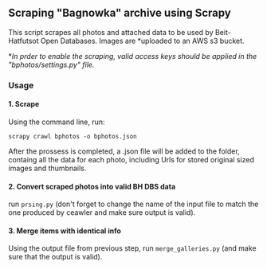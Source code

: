## Scraping "Bagnowka" archive using Scrapy
This script scrapes all photos and attached data to be used by Beit-Hatfutsot Open Databases. Images are *uploaded to an AWS s3 bucket.

*_In prder to enable the scraping, valid access keys should be applied in the "bphotos/settings.py" file._

### Usage
#### 1. Scrape
Using the command line, run:

```scrapy crawl bphotos -o bphotos.json```

After the prossess is completed, a .json file will be added to the folder, containg all the data for each photo, including Urls for stored original sized images and thumbnails.

#### 2. Convert scraped photos into valid BH DBS data
run `prsing.py` (don't forget to change the name of the input file to match the one produced by ceawler and make sure output is valid).

#### 3. Merge items with identical info
Using the output file from previous step, run `merge_galleries.py`
(and make sure that the output is valid).










